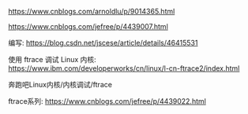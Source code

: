 https://www.cnblogs.com/arnoldlu/p/9014365.html

https://www.cnblogs.com/jefree/p/4439007.html

编写: https://blog.csdn.net/jscese/article/details/46415531

使用 ftrace 调试 Linux 内核: https://www.ibm.com/developerworks/cn/linux/l-cn-ftrace2/index.html

奔跑吧Linux内核/内核调试/ftrace

ftrace系列: https://www.cnblogs.com/jefree/p/4439022.html